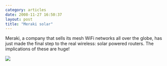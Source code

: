 ```yaml
---
category: articles
date: 2008-11-27 16:50:37
layout: post
title: "Meraki solar"
---
```


<p>Meraki, a company that sells its mesh WiFi networks all over the globe, has just made the final step to the real wireless: solar powered routers. The implications of these are huge!</p><a href="http://meraki.com/products_services/hardware/solar/"><img  src="https://cdn.joaobordalo.com/images/static/blog/meraki_solar.jpg"></a>
